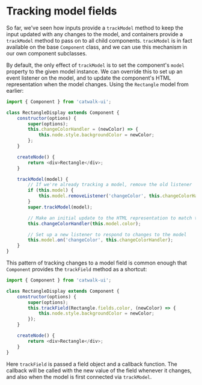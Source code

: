 # Tracking model fields

So far, we've seen how inputs provide a `trackModel` method to keep the input updated with any changes to the model, and containers provide a `trackModel` method to pass on to all child components. `trackModel` is in fact available on the base `Component` class, and we can use this mechanism in our own component subclasses.

By default, the only effect of `trackModel` is to set the component's `model` property to the given model instance. We can override this to set up an event listener on the model, and to update the component's HTML representation when the model changes. Using the `Rectangle` model from earlier:

```javascript
import { Component } from 'catwalk-ui';

class RectangleDisplay extends Component {
    constructor(options) {
        super(options);
        this.changeColorHandler = (newColor) => {
            this.node.style.backgroundColor = newColor;
        };
    }

    createNode() {
        return <div>Rectangle</div>;
    }

    trackModel(model) {
        // If we're already tracking a model, remove the old listener
        if (this.model) {
            this.model.removeListener('changeColor', this.changeColorHandler);
        }
        super.trackModel(model);

        // Make an initial update to the HTML representation to match the model
        this.changeColorHandler(this.model.color);

        // Set up a new listener to respond to changes to the model
        this.model.on('changeColor', this.changeColorHandler);
    }
}
```

This pattern of tracking changes to a model field is common enough that `Component` provides the `trackField` method as a shortcut:

```javascript
import { Component } from 'catwalk-ui';

class RectangleDisplay extends Component {
    constructor(options) {
        super(options);
        this.trackField(Rectangle.fields.color, (newColor) => {
            this.node.style.backgroundColor = newColor;
        });
    }

    createNode() {
        return <div>Rectangle</div>;
    }
}
```

Here `trackField` is passed a field object and a callback function. The callback will be called with the new value of the field whenever it changes, and also when the model is first connected via `trackModel`.
